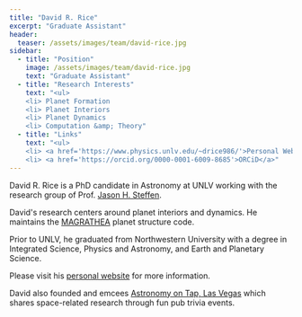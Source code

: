 ```yaml
---
title: "David R. Rice"
excerpt: "Graduate Assistant"
header:
  teaser: /assets/images/team/david-rice.jpg
sidebar:
  - title: "Position"
    image: /assets/images/team/david-rice.jpg
    text: "Graduate Assistant"
  - title: "Research Interests"
    text: "<ul>
    <li> Planet Formation
    <li> Planet Interiors
    <li> Planet Dynamics
    <li> Computation &amp; Theory"
  - title: "Links"
    text: "<ul>
    <li> <a href='https://www.physics.unlv.edu/~drice986/'>Personal Website</a>
    <li> <a href='https://orcid.org/0000-0001-6009-8685'>ORCiD</a>"
---
```


David R. Rice is a PhD candidate in Astronomy at UNLV working with the research group of Prof. [Jason H. Steffen](/team/jason-steffen/).

David's research centers around planet interiors and dynamics. He maintains the [MAGRATHEA](https://github.com/Huang-CL/Magrathea) planet structure code.

Prior to UNLV, he graduated from Northwestern University with a degree in Integrated Science, Physics and Astronomy, and Earth and Planetary Science.

Please visit his [personal website](https://www.physics.unlv.edu/~drice986/) for more information.

David also founded and emcees [Astronomy on Tap, Las Vegas](https://astronomyontap.org/locations/las-vegas-nevada/#:~:text=Astronomy%20on%20Tap%2C%20Las%20Vegas,the%20final%20frontier%2C%20and%20beer.) which shares space-related research through fun pub trivia events.
